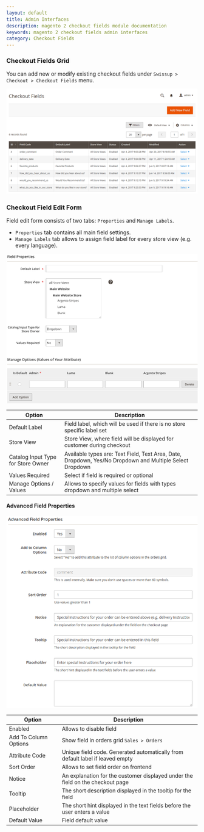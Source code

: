 ```yaml
---
layout: default
title: Admin Interfaces
description: magento 2 checkout fields module documentation
keywords: magento 2 checkout fields admin interfaces
category: Checkout Fields
---
```


### Checkout Fields Grid

You can add new or modify existing checkout fields
under `Swissup > Checkout > Checkout Fields` menu.

![Grid](/images/m2/checkout-fields/fields-grid.png)

### Checkout Field Edit Form

Field edit form consists of two tabs: `Properties` and `Manage Labels`.

 -  `Properties` tab contains all main field settings.
 -  `Manage Labels` tab allows to assign field label for every store view (e.g. every language).

![Form](/images/m2/checkout-fields/fields-edit-form-new.png)

Option                             | Description
-----------------------------------|------------------------------------------------------------
Default Label                      | Field label, which will be used if there is no store specific label set
Store View                         | Store View, where field will be displayed for customer during checkout
Catalog Input Type for Store Owner | Available types are: Text Field, Text Area, Date, Dropdown, Yes/No Dropdown and Multiple Select Dropdown
Values Required                    | Select if field is required or optional
Manage Options / Values            | Allows to specify values for fields with types dropdown and multiple select


#### Advanced Field Properties

![Advanced Field Properties](/images/m2/checkout-fields/fields-edit-form-advanced.png)

Option                             | Description
-----------------------------------|------------------------------------------------------------
Enabled                            | Allows to disable field
Add To Column Options              | Show field in orders grid `Sales > Orders`
Attribute Code                     | Unique field code. Generated automatically from default label if leaved empty
Sort Order                         | Allows to set field order on frontend
Notice                             | An explanation for the customer displayed under the field on the checkout page
Tooltip                            | The short description displayed in the tooltip for the field
Placeholder                        | The short hint displayed in the text fields before the user enters a value
Default Value                      | Field default value
